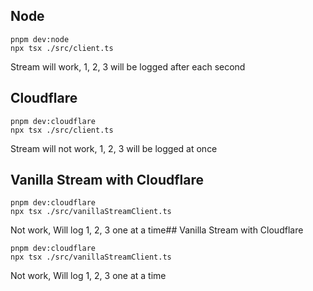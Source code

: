 ## Node

```
pnpm dev:node
npx tsx ./src/client.ts
```

Stream will work, 1, 2, 3 will be logged after each second

## Cloudflare

```
pnpm dev:cloudflare
npx tsx ./src/client.ts
```

Stream will not work, 1, 2, 3 will be logged at once

## Vanilla Stream with Cloudflare

```
pnpm dev:cloudflare
npx tsx ./src/vanillaStreamClient.ts
```

Not work, Will log 1, 2, 3 one at a time## Vanilla Stream with Cloudflare

```
pnpm dev:cloudflare
npx tsx ./src/vanillaStreamClient.ts
```

Not work, Will log 1, 2, 3 one at a time
